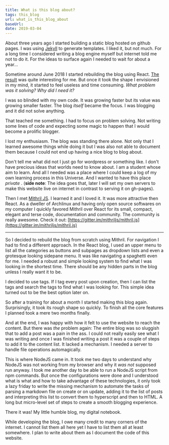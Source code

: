```yaml
---
title: What is this blog about?
tags: this_blog
url: what_is_this_blog_about
baseUrl: 
date: 2019-03-04
---
```

About three years ago I started building a static blog hosted on github pages. I was using [Jekyll](https://jekyllrb.com/) to generate templates. I liked it, but not much. For a long time I considered writing a blog engine myself but internet told me not to do it. For the ideas to surface again I needed to wait for about a year...

Sometime around June 2018 I started rebuilding the blog using React.  [The result](https://archetypum.github.io/wellput/) was quite interesting for me. But once it took the shape I envisioned in my mind, it started to feel useless and time consuming.  *What problem was it solving? Why did I need it?*

I was so blinded with my own code. It was growing faster but its value was growing smaller faster. The blog  *itself*  became the focus. I was blogging and it did not solve anything.

That teached me something. I had to focus on problem solving. Not writing some lines of code and expecting some magic to happen that I would become a prolific blogger. 

I lost my enthusiasm. The blog was standing there alone. Not only that I learned awesome things while doing it but I was also not able to document them because I could not end up having a nice blog to blog about.

Don't tell me what did not I just go for wordpress or something like. I don't have precious ideas that worlds need to know about. I am a student whose aim to learn. And all I needed was a place where I could keep a log of my own learning process in this Universe.  And I wanted to have this place  *private* . (**side note**: The idea goes that, later I will set my own servers to make this website live on internet in contrast to serving it on gh-pages).

Then I met [Mithril JS](https://mithril.js.org/). I learned it and I loved it. It was more attractive then React. As a dweller of Archlinux and having only open source softwares on my computer I quickly favored Mithril over React for its small, compact, elegant and terse code, documentation and community. The community is really awesome. Check it out: [https://gitter.im/mithriljs/mithril.js](https://gitter.im/mithriljs/mithril.js)

---

So I decided to rebuild the blog from scratch using Mithril. For navigation I had to find a different approach. In the React blog, I used an upper menu to list all the categories as buttons and subpages as dropdown lists and even a grotesque looking sidepane menu. It was like navigating a spaghetti even for me. I needed a robust and simple looking system to find what I was looking in the shortest time. There should be any hidden parts in the blog unless I really want it to be.

I decided to use tags. If I tag every post upon creation, then I can list the tags and search the tags to find what I was looking for. This simple idea turned out to be the best option later on.

So after a training for about a month I started making this blog again. Surprisingly, it took its rough shape so quickly. To finish all the core features I planned took a mere two months finally. 

And at the end, I was happy with how it felt to use the website to reach the content. But there was  *the*  problem again: The entire blog was so sluggish that to add a post was a pain in the ass. I could not really easily see what I was writing and once I was finished writing a post it was a couple of steps to add it to the content list. It lacked a mechanism. I needed a server to handle file operations automagically. 

This is where NodeJS came in. It took me two days to understand why NodeJS was not working from my browser and why it  *was not*  supposed run anyway. I took me another day to be able to run a NodeJS script from npm commands. But once the configurations were done and I understood what is what and how to take advantage of these technologies, it only took a lazy friday to write the missing mechanism to automate the tasks of parsing a markdown file on create or on update, adding it to the list of posts and interpreting this list to convert them to hyperscript and then to HTML. A long but micro-level set of steps to create a smooth blogging experience. 

There it was! My little humble blog, my digital notebook.

While developing the blog, I owe many credit to many corners of the internet. I cannot list them all here yet I have to list them all at least somewhere. I plan to write about them as I document the code of this website. 
